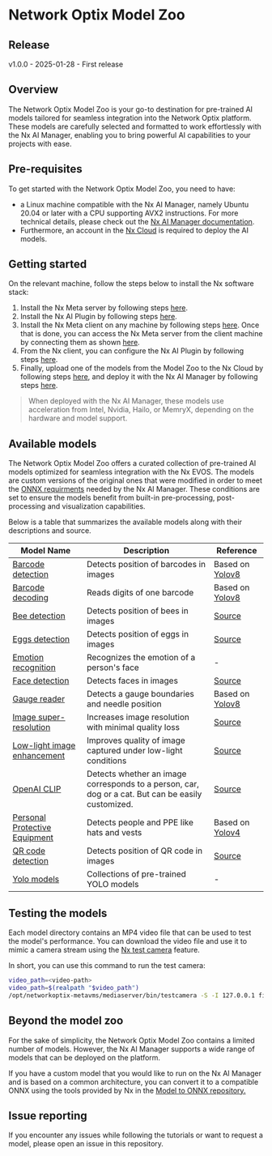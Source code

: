# Network Optix Model Zoo

## Release

v1.0.0 - 2025-01-28 - First release

## Overview

The Network Optix Model Zoo is your go-to destination for pre-trained AI models tailored for seamless integration into the Network Optix platform. These models are carefully selected and formatted to work effortlessly with the Nx AI Manager, enabling you to bring powerful AI capabilities to your projects with ease.

## Pre-requisites

To get started with the Network Optix Model Zoo, you need to have:
* a Linux machine compatible with the Nx AI Manager, namely Ubuntu 20.04 or later with a CPU supporting AVX2 instructions. For more technical details, please check out the [Nx AI Manager documentation](https://nx.docs.scailable.net/nx-ai-manager/get-started-with-the-nx-ai-manager-plugin).
* Furthermore, an account in the [Nx Cloud](https://admin.sclbl.nxvms.com/) is required to deploy the AI models.

## Getting started

On the relevant machine, follow the steps below to install the Nx software stack:
1. Install the Nx Meta server by following steps [here](https://nx.docs.scailable.net/nx-ai-manager/1.-install-network-optix#download-and-install-the-nx-meta-server-on-an-ubuntu-server). 
2. Install the Nx AI Plugin by following steps [here](https://nx.docs.scailable.net/nx-ai-manager/2.-install-nx-ai-plugin).
3. Install the Nx Meta client on any machine by following steps [here](https://nx.docs.scailable.net/nx-ai-manager/1.-install-network-optix#download-and-install-a-nx-meta-client). Once that is done, you can access the Nx Meta server from the client machine by connecting them as shown [here](https://nx.docs.scailable.net/nx-ai-manager/1.-install-network-optix#connect-to-your-nx-meta-server-with-your-nx-meta-client).
4. From the Nx client, you can configure the Nx AI Plugin by following steps [here](https://nx.docs.scailable.net/nx-ai-manager/2.-configure-the-nx-ai-manager-plugin).
5. Finally, upload one of the models from the Model Zoo to the Nx Cloud by following steps [here](https://nx.docs.scailable.net/nx-ai-cloud/upload-your-model), and deploy it with the Nx AI Manager by following steps [here](https://nx.docs.scailable.net/nx-ai-cloud/deployment-and-device-management).

> When deployed with the Nx AI Manager, these models use acceleration from Intel, Nvidia, Hailo, or MemryX, depending on the hardware and model support.

## Available models

The Network Optix Model Zoo offers a curated collection of pre-trained AI models optimized for seamless integration with the Nx EVOS. The models are custom versions of the original ones that were modified in order to meet the [ONNX requirments](https://nx.docs.scailable.net/for-data-scientists/onnx-requirements) needed by the Nx AI Manager. These conditions are set to ensure the models benefit from built-in pre-processing, post-processing and visualization capabilities. 

Below is a table that summarizes the available models along with their descriptions and source.

| Model Name | Description | Reference |
|------------|-------------|-----------|
| [Barcode detection](./barcode-detection/) | Detects position of barcodes in images | Based on [Yolov8](https://github.com/ultralytics/ultralytics) |
| [Barcode decoding](./barcode-decoding/) | Reads digits of one barcode | Based on [Yolov8](https://github.com/ultralytics/ultralytics) |
| [Bee detection](./bee-detection/) | Detects position of bees in images | [Source](https://github.com/mattnudi/bee-detection) |
| [Eggs detection](./eggs-detection/) | Detects position of eggs in images | [Source](https://github.com/scailable/ultralytics-support) |
| [Emotion recognition](./emotion-recognition/) | Recognizes the emotion of a person's face | - |
| [Face detection](./face-detection/) | Detects faces in images | [Source](https://github.com/Linzaer/Ultra-Light-Fast-Generic-Face-Detector-1MB) |
| [Gauge reader](./gauge-reader/) | Detects a gauge boundaries and needle position | Based on [Yolov8](https://github.com/ultralytics/ultralytics) |
| [Image super-resolution](./image-super-resolution/) | Increases image resolution with minimal quality loss | [Source](https://github.com/pbehjatii/OverNet-to-ONNX) |
| [Low-light image enhancement](./low-light-image-enhancement/) | Improves quality of image captured under low-light conditions | [Source](https://github.com/mdturp/low-light-image-enhancement) |
| [OpenAI CLIP](./openai-clip/) | Detects whether an image corresponds to a person, car, dog or a cat. But can be easily customized. | [Source](https://github.com/scailable/nxai-model-to-onnx/tree/main/openaiCLIP-to-onnx) |
| [Personal Protective Equipment](./personal-protective-equipment/) | Detects people and PPE like hats and vests | Based on [Yolov4](https://github.com/Tianxiaomo/pytorch-YOLOv4) |
| [QR code detection](./qr-code-detection/) | Detects position of QR code in images | [Source](https://github.com/Eric-Canas/qrdet) |
| [Yolo models](./generic-object-detection/) | Collections of pre-trained YOLO models | - |

## Testing the models

Each model directory contains an MP4 video file that can be used to test the model's performance. You can download the video file and use it to mimic a camera stream using the [Nx test camera](https://nxvms.com/integrations/34-testcamera/how-to-setup) feature.

In short, you can use this command to run the test camera:

```bash
video_path=<video-path>
video_path=$(realpath "$video_path")
/opt/networkoptix-metavms/mediaserver/bin/testcamera -S -I 127.0.0.1 files="$video_path"
```

## Beyond the model zoo

For the sake of simplicity, the Network Optix Model Zoo contains a limited number of models. However, the Nx AI Manager supports a wide range of models that can be deployed on the platform.  

If you have a custom model that you would like to run on the Nx AI Manager and is based on a common architecture, you can convert it to a compatible ONNX using the tools provided by Nx in the [Model to ONNX repository.](https://github.com/scailable/nxai-model-to-onnx)

## Issue reporting

If you encounter any issues while following the tutorials or want to request a model, please open an issue in this repository.
